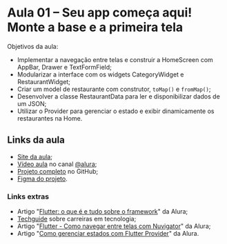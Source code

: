 # Aula 01 – Seu app começa aqui! Monte a base e a primeira tela

Objetivos da aula:

- Implementar a navegação entre telas e construir a HomeScreen com AppBar, Drawer e TextFormField;
- Modularizar a interface com os widgets CategoryWidget e RestaurantWidget;
- Criar um model de restaurante com construtor, `toMap()` e `fromMap()`;
- Desenvolver a classe RestaurantData para ler e disponibilizar dados de um JSON;
- Utilizar o Provider para gerenciar o estado e exibir dinamicamente os restaurantes na Home.

## Links da aula

- [Site da aula](https://www.alura.com.br/imersao-mobile/aula02-mobile);
- [Vídeo aula](https://youtu.be/_M_u8ayAsMo) no canal [@alura](https://www.youtube.com/@alura);
- [Projeto completo](https://github.com/alura-cursos/flutter_techtaste) no GitHub;
- [Figma do projeto](https://www.figma.com/design/5WKjBnTvAKTraWTRqsjK02/TechTaste-%7C-Imers%C3%A3o?node-id=7-47&p=f).

### Links extras

- Artigo "[Flutter: o que é e tudo sobre o framework](https://www.alura.com.br/artigos/flutter)" da Alura;
- [Techguide](https://techguide.sh/) sobre carreiras em tecnologia;
- Artigo "[Flutter - Como navegar entre telas com Nuvigator](https://www.alura.com.br/artigos/flutter-como-navegar-entre-telas-com-nuvigator)" da Alura;
- Artigo "[Como gerenciar estados com Flutter Provider](https://www.alura.com.br/artigos/como-gerenciar-estados-com-flutter-provider)" da Alura.
